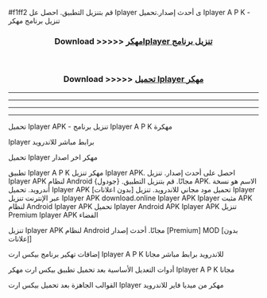 #f1ff2 قم بتنزيل التطبيق. احصل عل Iplayer  ى أحدث إصدار.تحميل Iplayer  A P K - تنزيل برنامج مهكر



<div align="center">
<h3>Download >>>>> <a href="https://ar-sites.web.app/?ar= Iplayer ">مهكرIplayer  تنزيل برنامج</a></h3><br>

<h3>Download >>>>> <a href="https://ar-sites.web.app/?ar= Iplayer ">تحميل Iplayer  مهكر</a></h3>
</div>


----------------------------------------------------------

----------------------------------------------------------

----------------------------------------------------------

----------------------------------------------------------


تحميل Iplayer  APK - تنزيل برنامج Iplayer  A P K مهكرة

Iplayer  برابط مباشر للاندرويد

تحميل Iplayer  مهكر اخر اصدار

تطبيق Iplayer  A P K مهكر
تنزيل Iplayer  APK. احصل على أحدث إصدار.
تنزيل Iplayer  APK لنظام Android مجانًا.
قم بتنزيل التطبيق. {جودول} APK. الاسم هو نسخة أندرويد.
تحميل Iplayer  APK [بدون اعلانات]
تحميل مود مجاني للاندرويد.
تنزيل Iplayer  عبر الإنترنت
تنزيل Iplayer  APK
download.online Iplayer  APK
Iplayer  مثبت APK لنظام Android
Iplayer  APK
تحميل Iplayer  Android APK
Iplayer  APK تنزيل Premium
Iplayer  APK الفضاء

تنزيل Iplayer  APK لنظام Android مجانًا. أحدث إصدار [Premium] MOD [بدون إعلانات]

إضافات تهكير برنامج بيكس ارت Iplayer  A P K للاندرويد برابط مباشر مجانا

أدوات التعديل الأساسية بعد تحميل تطبيق بيكس ارت مهكر Iplayer  A P K مجانا

القوالب الجاهزة بعد تحميل بيكس ارت Iplayer  مهكر من ميديا فاير للاندرويد



